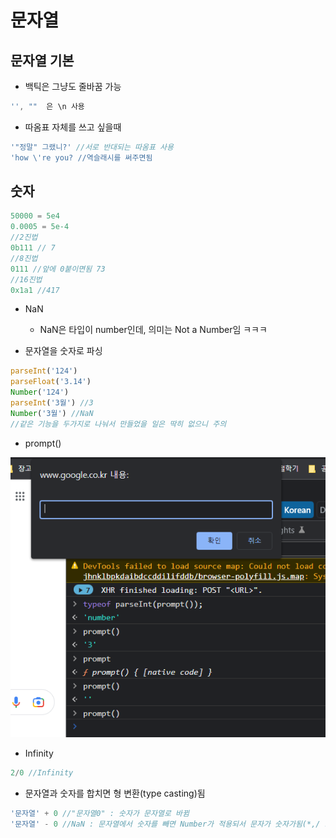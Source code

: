 # 문자열

## 문자열 기본

- 백틱은 그냥도 줄바꿈 가능

```javascript
'', ""  은 \n 사용
```



- 따옴표 자체를 쓰고 싶을때

```javascript
'"정말" 그랬니?' //서로 반대되는 따옴표 사용
'how \'re you? //역슬래시를 써주면됨
```





## 숫자

```javascript
50000 = 5e4
0.0005 = 5e-4
//2진법
0b111 // 7
//8진법
0111 //앞에 0붙이면됨 73
//16진법
0x1a1 //417
```

- NaN
  - NaN은 타입이 number인데, 의미는 Not a Number임 ㅋㅋㅋ



- 문자열을 숫자로 파싱

```javascript
parseInt('124')
parseFloat('3.14')
Number('124')
parseInt('3월') //3
Number('3월') //NaN
//같은 기능을 두가지로 나눠서 만들었을 일은 딱히 없으니 주의
```



- prompt()

![image-20230119214507547](기본문법.assets/image-20230119214507547.png)



- Infinity

```javascript
2/0 //Infinity
```



- 문자열과 숫자를 합치면 형 변환(type casting)됨

```javascript
'문자열' + 0 //"문자열0" : 숫자가 문자열로 바뀜
'문자열' - 0 //NaN : 문자열에서 숫자를 빼면 Number가 적용되서 문자가 숫자가됨(*,/ 도 그럼)
```





